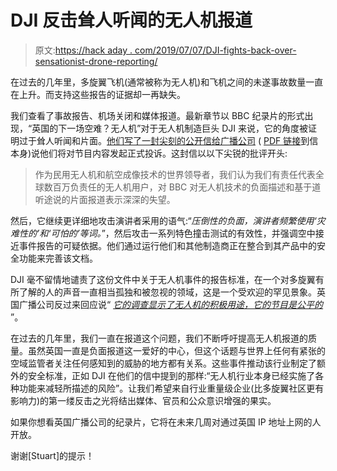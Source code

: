 # DJI 反击耸人听闻的无人机报道

> 原文:[https://hack aday . com/2019/07/07/DJI-fights-back-over-sensationist-drone-reporting/](https://hackaday.com/2019/07/07/dji-fights-back-over-sensationalist-drone-reporting/)

在过去的几年里，多旋翼飞机(通常被称为无人机)和飞机之间的未遂事故数量一直在上升。而支持这些报告的证据却一再缺失。

我们查看了事故报告、机场关闭和媒体报道。最新章节以 BBC 纪录片的形式出现，“英国的下一场空难？无人机”对于无人机制造巨头 DJI 来说，它的角度被证明过于耸人听闻和片面。[他们写了一封尖刻的公开信给广播公司](https://content.dji.com/dji-challenges-accuracy-balance-of-bbc-drone-report/) ( [PDF 链接](http://bit.ly/DJI-ViewPoints-Letter-BBC)到信本身)说他们将对节目内容发起正式投诉。这封信以以下尖锐的批评开头:

> 作为民用无人机和航空成像技术的世界领导者，我们认为我们有责任代表全球数百万负责任的无人机用户，对 BBC 对无人机技术的负面描述和基于道听途说的片面报道表示深深的失望。

然后，它继续更详细地攻击演讲者采用的语气:“*压倒性的负面，演讲者频繁使用‘灾难性的’和‘可怕的’等词。*”，然后攻击一系列特色撞击测试的有效性，并强调空中接近事件报告的可疑依据。他们通过运行他们和其他制造商正在整合到其产品中的安全功能来完善该文档。

DJI 毫不留情地谴责了这份文件中关于无人机事件的报告标准，在一个对多旋翼有所了解的人的声音一直相当孤独和被忽视的领域，这是一个受欢迎的罕见景象。英国广播公司反过来回应说“ [*它的调查显示了无人机的积极用途，它的节目是公平的*](https://www.bbc.co.uk/news/technology-48866152) ”。

在过去的几年里，我们一直在报道这个问题，我们不断呼吁提高无人机报道的质量。虽然英国一直是负面报道这一爱好的中心，但这个话题与世界上任何有紧张的空域监管者关注任何感知到的威胁的地方都有关系。这些事件推动该行业制定了额外的安全标准，正如 DJI 在他们的信中提到的那样:“无人机行业本身已经实施了各种功能来减轻所描述的风险”。让我们希望来自行业重量级企业(比多旋翼社区更有影响力)的第一缕反击之光将结出媒体、官员和公众意识增强的果实。

如果你想看英国广播公司的纪录片，它将在未来几周对通过英国 IP 地址上网的人开放。

谢谢[Stuart]的提示！